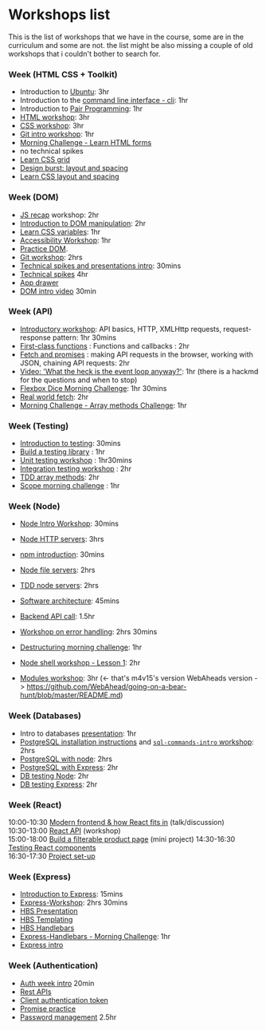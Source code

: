 # Workshops list

This is the list of workshops that we have in the course, some are in the curriculum and some are not.
the list might be also missing a couple of old workshops that i couldn't bother to search for.

### Week (HTML CSS + Toolkit)

- Introduction to [Ubuntu](https://github.com/WebAhead/ubuntu-intro/): 3hr
- Introduction to the [command line interface - cli](https://github.com/WebAhead/cli-intro): 1hr
- Introduction to [Pair Programming](./pair-programming.md): 1hr
- [HTML workshop](https://github.com/WebAhead/html-workshop/): 3hr
- [CSS workshop](https://github.com/WebAhead/css-workshop/): 3hr
- [Git intro workshop](https://docs.google.com/presentation/d/1mu0WhcOG9poJrLlHmWV7ix2dNrFSYWw3BkpjbY0D0gE/edit?usp=sharing): 1hr
- [Morning Challenge - Learn HTML forms](https://github.com/oliverjam/learn-html-forms/)
- no technical spikes
- [Learn CSS grid](https://github.com/bobbysebolao/learn-css-grid)
- [Design burst: layout and spacing](http://facresources.com/slides/design-burst-week2.html#/)
- [Learn CSS layout and spacing](https://github.com/bobbysebolao/learn-css-flexbox)

### Week (DOM)

- [JS recap](https://github.com/WebAhead/js-recap) workshop: 2hr
- [Introduction to DOM manipulation](./dom-intro.md): 2hr
- [Learn CSS variables](https://github.com/bobbysebolao/learn-css-variables): 1hr
- [Accessibility Workshop](https://github.com/foundersandcoders/web-accessibility/blob/master/putting-yourself-in-someone-elses-shoes.md): 1hr
- [Practice DOM](https://github.com/WebAhead/practice-dom).
- [Git workshop](https://github.com/foundersandcoders/git-workflow-workshop-for-two): 2hrs
- [Technical spikes and presentations intro](https://founders-and-coders.gitbook.io/coursebook/student-handbook/spikes): 30mins 
- [Technical spikes](https://hackmd.io/@EwoSz9j0TESPquoLzQMY_w/S11XEHoC8) 4hr
- [App drawer](https://github.com/WebAhead/morning-challenge-animated-app-drawer)
- [DOM intro video](https://www.youtube.com/watch?v=wiozYyXQEVk&ab_channel=DevEd) 30min

### Week (API)

- [Introductory workshop](https://github.com/shiryz/api-workshop): API basics, HTTP, XMLHttp requests, request-response pattern: 1hr 30mins
- [First-class functions](https://github.com/oliverjam/first-class-functions) : Functions and callbacks : 2hr
- [Fetch and promises](https://github.com/oliverjam/learn-fetch/) : making API requests in the browser, working with JSON, chaining API requests: 2hr
- [Video: 'What the heck is the event loop anyway?'](https://www.youtube.com/watch?v=8aGhZQkoFbQ&t=5s): 1hr (there is a hackmd for the questions and when to stop)
- [Flexbox Dice Morning Challenge](https://github.com/smarthutza/flexbox-workshop): 1hr 30mins
- [Real world fetch](https://github.com/oliverjam/real-world-fetch): 2hr
- [Morning Challenge - Array methods Challenge](https://github.com/WebAhead/array-methods): 1hr

### Week (Testing)
- [Introduction to testing](https://docs.google.com/presentation/d/1t9iD7JpWQsCu3tlb7fSojiu4ypKbyOZkeX87ZK-MUhY/edit?usp=sharing): 30mins
- [Build a testing library](https://github.com/oliverjam/learn-testing/) : 1hr
- [Unit testing workshop](https://github.com/oliverjam/learn-unit-testing) : 1hr30mins
- [Integration testing workshop](https://github.com/oliverjam/learn-integration-testing) : 2hr
- [TDD array methods](https://github.com/oliverjam/tdd-array-methods): 2hr
- [Scope morning challenge](https://github.com/oliverjam/js-scope-challenge) : 1hr

### Week (Node)
- [Node Intro Workshop](https://github.com/oliverjam/node-introduction): 30mins
- [Node HTTP servers](https://github.com/oliverjam/node-http-server): 3hrs
- [npm introduction](https://github.com/foundersandcoders/npm-introduction): 30mins
- [Node file servers](https://github.com/oliverjam/node-file-server): 2hrs
- [TDD node servers](https://github.com/foundersandcoders/ws-tdd-node-server): 2hrs
 
- [Software architecture](https://github.com/WebAhead/Workshop-Software-Architecture-Design/blob/master/README.md): 45mins
- [Backend API call](https://github.com/foundersandcoders/mc-request-module-workshop): 1.5hr
- [Workshop on error handling](https://github.com/oliverjam/learn-node-error-handling): 2hrs 30mins
- [Destructuring morning challenge](https://github.com/oliverjam/learn-destructuring): 1hr
- [Node shell workshop - Lesson 1](https://github.com/foundersandcoders/Node-Shell-Workshop/blob/master/LESSON1.md): 2hr
- [Modules workshop](https://github.com/m4v15/going-on-a-bear-hunt): 3hr (<- that's m4v15's version WebAheads version -> https://github.com/WebAhead/going-on-a-bear-hunt/blob/master/README.md)

### Week (Databases)

- Intro to databases [presentation](https://docs.google.com/presentation/d/1Mvj4VgXKCRW0rvFZxMu1Tqv4QISGN5fL-WQQ2S869Yc/edit?usp=sharing): 1hr
- [PostgreSQL installation instructions](https://github.com/macintoshhelper/learn-sql/blob/master/postgresql/setup.md) and [`sql-commands-intro` workshop](https://github.com/foundersandcoders/sql-commands-intro/): 2hrs
- [PostgreSQL with node](https://github.com/oliverjam/learn-node-postgres): 2hrs
- [PostgreSQL with Express](https://github.com/WebAhead/learn-node-postgres): 2hr
- [DB testing Node](https://github.com/oliverjam/learn-database-testing): 2hr
- [DB testing Express](https://github.com/WebAhead/learn-database-testing): 2hr


### Week (React)

10:00-10:30 [Modern frontend & how React fits in](https://hackmd.io/@EwoSz9j0TESPquoLzQMY_w/HJXKYu0QU#/) (talk/discussion)  
10:30-13:00 [React API](https://github.com/oliverjam/learn-react) (workshop)  
15:00-18:00 [Build a filterable product page](https://github.com/oliverjam/react-food-workshop) (mini project) 
14:30-16:30 [Testing React components](https://github.com/oliverjam/learn-react-testing)  
16:30-17:30 [Project set-up](https://github.com/foundersandcoders/react-week/blob/master/project.md)  

### Week (Express)

- [Introduction to Express](https://github.com/foundersandcoders/introduction-to-express): 15mins
- [Express-Workshop](https://github.com/foundersandcoders/express-workshop): 2hrs 30mins
- [HBS Presentation](https://docs.google.com/presentation/d/1AHAMQxpudl0zwwR2yADIoB7Luf58urJpKaqqTb1dhu0/edit?usp=sharing)
- [HBS Templating](https://github.com/WebAhead/templating)
- [HBS Handlebars](https://github.com/m4v15/country-express)
- [Express-Handlebars - Morning Challenge](https://github.com/foundersandcoders/express-handlebars-challenge): 1hr
- [Express intro](https://github.com/oliverjam/express-intro)

### Week (Authentication)
- [Auth week intro](https://docs.google.com/presentation/d/1RjM9IouH_Xj2xYM0XkkBczxDiERBjZx6piBv4wP2w3U/edit#slide=id.p50) 20min
- [Rest APIs](https://github.com/oliverjam/learn-rest-apis)
- [Client authentication token](https://github.com/WebAhead/client-token-auth)
- [Promise practice](https://github.com/oliverjam/promise-practice)
- [Password management](https://github.com/oliverjam/learn-password-security) 2.5hr
